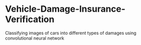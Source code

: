 # Vehicle-Damage-Insurance-Verification  

Classifying images of cars into different types of damages using convolutional neural network
